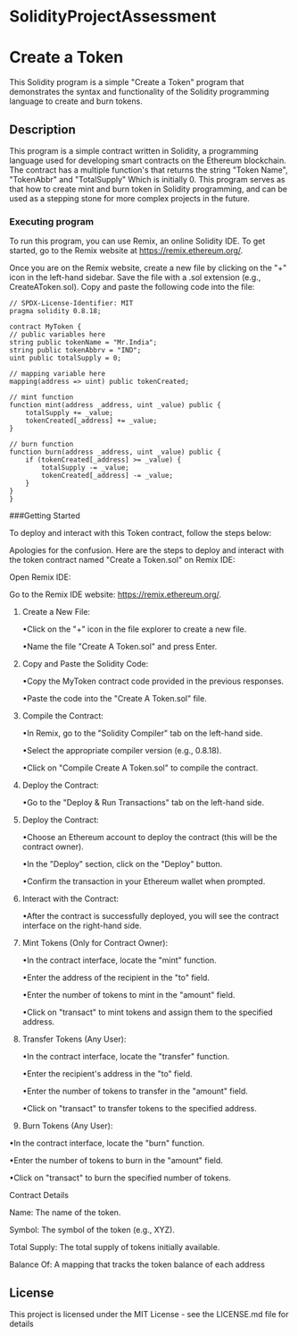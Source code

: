 # SolidityProjectAssessment
# Create a Token

This Solidity program is a simple "Create a Token" program that demonstrates the syntax and functionality of the Solidity programming language to create and burn tokens.

## Description

This program is a simple contract written in Solidity, a programming language used for developing smart contracts on the Ethereum blockchain. The contract has a multiple function's that returns the string "Token Name", "TokenAbbr" and "TotalSupply" Which is initially 0. This program serves as that how to create mint and burn token in Solidity programming, and can be used as a stepping stone for more complex projects in the future.

### Executing program

To run this program, you can use Remix, an online Solidity IDE. To get started, go to the Remix website at https://remix.ethereum.org/.

Once you are on the Remix website, create a new file by clicking on the "+" icon in the left-hand sidebar. Save the file with a .sol extension (e.g., CreateAToken.sol). Copy and paste the following code into the file:

    // SPDX-License-Identifier: MIT
    pragma solidity 0.8.18;

    contract MyToken {
    // public variables here
    string public tokenName = "Mr.India";
    string public tokenAbbrv = "IND";
    uint public totalSupply = 0;

    // mapping variable here
    mapping(address => uint) public tokenCreated;

    // mint function
    function mint(address _address, uint _value) public {
        totalSupply += _value;
        tokenCreated[_address] += _value;
    }

    // burn function
    function burn(address _address, uint _value) public {
        if (tokenCreated[_address] >= _value) {
            totalSupply -= _value;
            tokenCreated[_address] -= _value;
        }
    }
    }

###Getting Started

To deploy and interact with this Token contract, follow the steps below:

Apologies for the confusion. Here are the steps to deploy and interact with the token contract named "Create a Token.sol" on Remix IDE:

Open Remix IDE:

Go to the Remix IDE website: https://remix.ethereum.org/.

1. Create a New File:

   •Click on the "+" icon in the file explorer to create a new file.

   •Name the file "Create A Token.sol" and press Enter.

2. Copy and Paste the Solidity Code:

   •Copy the MyToken contract code provided in the previous responses.

   •Paste the code into the "Create A Token.sol" file.

3. Compile the Contract:

   •In Remix, go to the "Solidity Compiler" tab on the left-hand side.

   •Select the appropriate compiler version (e.g., 0.8.18).

   •Click on "Compile Create A Token.sol" to compile the contract.

4. Deploy the Contract:

   •Go to the "Deploy & Run Transactions" tab on the left-hand side.

5. Deploy the Contract:

   •Choose an Ethereum account to deploy the contract (this will be the contract owner).

   •In the "Deploy" section, click on the "Deploy" button.

   •Confirm the transaction in your Ethereum wallet when prompted.

6. Interact with the Contract:

   •After the contract is successfully deployed, you will see the contract interface on the right-hand side.

8. Mint Tokens (Only for Contract Owner):

   •In the contract interface, locate the "mint" function.

   •Enter the address of the recipient in the "to" field.

   •Enter the number of tokens to mint in the "amount" field.

   •Click on "transact" to mint tokens and assign them to the specified address.

9. Transfer Tokens (Any User):
   
   •In the contract interface, locate the "transfer" function.

   •Enter the recipient's address in the "to" field.

   •Enter the number of tokens to transfer in the "amount" field.

   •Click on "transact" to transfer tokens to the specified address.

10. Burn Tokens (Any User):
    
•In the contract interface, locate the "burn" function.

•Enter the number of tokens to burn in the "amount" field.

•Click on "transact" to burn the specified number of tokens.


Contract Details

Name: The name of the token.

Symbol: The symbol of the token (e.g., XYZ).

Total Supply: The total supply of tokens initially available.

Balance Of: A mapping that tracks the token balance of each address

## License

This project is licensed under the MIT License - see the LICENSE.md file for details
